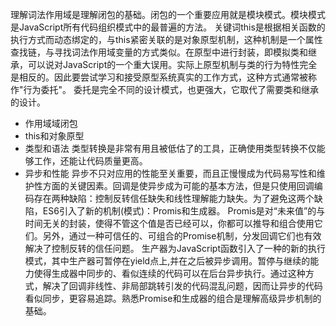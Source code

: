 理解词法作用域是理解闭包的基础。闭包的一个重要应用就是模块模式。模块模式是JavaScript所有代码组织模式中的最普遍的方法。
关键词this是根据相关函数的执行方式而动态绑定的，与this紧密关联的是对象原型机制，这种机制是一个属性查找链，与寻找词法作用域变量的方式类似。在原型中进行封装，即模拟类和继承，可以说对JavaScript的一个重大误用。实际上原型机制与类的行为特性完全是相反的。因此要尝试学习和接受原型系统真实的工作方式，这种方式通常被称作"行为委托"。
委托是完全不同的设计模式，也更强大，它取代了需要类和继承的设计。

+ 作用域域闭包
+ this和对象原型
+ 类型和语法
  类型转换是非常有用且被低估了的工具，正确使用类型转换不仅能够工作，还能让代码质量更高。
+ 异步和性能
  异步不只对应用的性能至关重要，而且正慢慢成为代码易写性和维护性方面的关键因素。回调是使异步成为可能的基本方法，但是只使用回调编码存在两种缺陷：控制反转信任缺失和线性理解能力缺失。为了避免这两个缺陷，ES6引入了新的机制(模式)：Promis和生成器。
  Promis是对“未来值”的与时间无关的封装，使得不管这个值是否已经可以，你都可以推导和组合使用它们。另外，通过一种可信任的、可组合的Promise机制，分发回调它们也有效解决了控制反转的信任问题。
  生产器为JavaScript函数引入了一种的新的执行模式，其中生产器可暂停在yield点上,并在之后被异步调用。暂停与继续的能力使得生成器中同步的、看似连续的代码可以在后台异步执行。通过这种方式，解决了回调非线性、非局部跳转引发的代码混乱问题，因而让异步的代码看似同步，更容易追踪。熟悉Promise和生成器的组合是理解高级异步机制的基础。